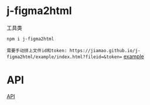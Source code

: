 # j-figma2html
工具类

```bash
npm i j-figma2html
```

`需要手动拼上文件id和token: https://jiamao.github.io/j-figma2html/example/index.html?fileid=&token=`
[example](https://jiamao.github.io/j-figma2html/example/index.html)

# API
[API](docs/api/index.md)
